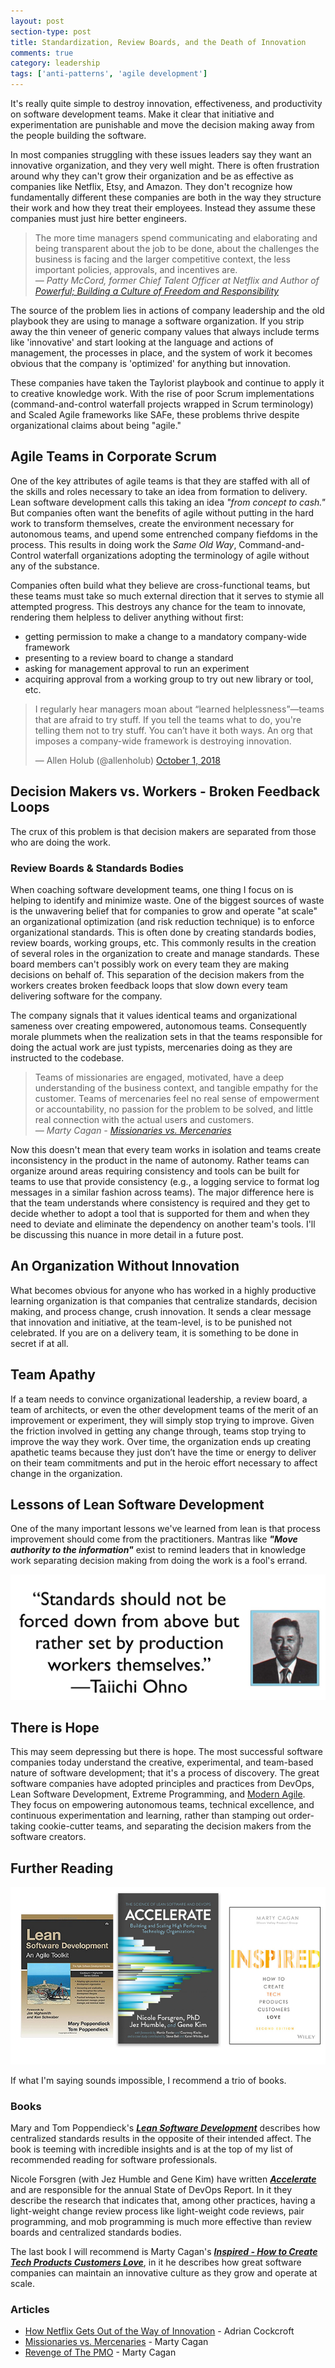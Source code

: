 ```yaml
---
layout: post
section-type: post
title: Standardization, Review Boards, and the Death of Innovation 
comments: true
category: leadership
tags: ['anti-patterns', 'agile development']
---
```


It's really quite simple to destroy innovation, effectiveness, and productivity on software development teams. Make it clear that initiative and experimentation are punishable and move the decision making away from the people building the software.

In most companies struggling with these issues leaders say they want an innovative organization, and they very well might. There is often frustration around why they can't grow their organization and be as effective as companies like Netflix, Etsy, and Amazon. They don't recognize how fundamentally different these companies are both in the way they structure their work and how they treat their employees. Instead they assume these companies must just hire better engineers.

> The more time managers spend communicating and elaborating and being transparent about the job to be done, about the challenges the business is facing and the larger competitive context, the less important policies, approvals, and incentives are.    
> _&mdash; Patty McCord, former Chief Talent Officer at Netflix and Author of [Powerful; Building a Culture of Freedom and Responsibility](https://www.amazon.com/Powerful-Building-Culture-Freedom-Responsibility/dp/1939714095)_

The source of the problem lies in actions of company leadership and the old playbook they are using to manage a software organization. If you strip away the thin veneer of generic company values that always include terms like 'innovative' and start looking at the language and actions of management, the processes in place, and the system of work it becomes obvious that the company is 'optimized' for anything but innovation.

These companies have taken the Taylorist playbook and continue to apply it to creative knowledge work. With the rise of poor Scrum implementations (command-and-control waterfall projects wrapped in Scrum terminology) and Scaled Agile frameworks like SAFe, these problems thrive despite organizational claims about being "agile." 

## Agile Teams in Corporate Scrum
One of the key attributes of agile teams is that they are staffed with all of the skills and roles necessary to take an idea from formation to delivery. Lean software development calls this taking an idea _"from concept to cash."_ But companies often want the benefits of agile without putting in the hard work to transform themselves, create the environment necessary for autonomous teams, and upend some entrenched company fiefdoms in the process. This results in doing work the _Same Old Way_, Command-and-Control waterfall organizations adopting the terminology of agile without any of the substance. 

Companies often build what they believe are cross-functional teams, but these teams must take so much external direction that it serves to stymie all attempted progress. This destroys any chance for the team to innovate, rendering them helpless to deliver anything without first:
* getting permission to make a change to a mandatory company-wide framework
* presenting to a review board to change a standard
* asking for management approval to run an experiment  
* acquiring approval from a working group to try out new library or tool, etc.

<blockquote class="twitter-tweet" data-lang="en"><p lang="en" dir="ltr">I regularly hear managers moan about “learned helplessness”—teams that are afraid to try stuff. If you tell the teams what to do, you&#39;re telling them not to try stuff. You can’t have it both ways. An org that imposes a company-wide framework is destroying innovation.</p>&mdash; Allen Holub (@allenholub) <a href="https://twitter.com/allenholub/status/1046791808129282048?ref_src=twsrc%5Etfw">October 1, 2018</a></blockquote>
<script async src="https://platform.twitter.com/widgets.js" charset="utf-8"></script>


## Decision Makers vs. Workers - Broken Feedback Loops
The crux of this problem is that decision makers are separated from those who are doing the work. 

### Review Boards & Standards Bodies
When coaching software development teams, one thing I focus on is helping to identify and minimize waste. One of the biggest sources of waste is the unwavering belief that for companies to grow and operate "at scale" an organizational optimization (and risk reduction technique) is to enforce organizational standards. This is often done by creating standards bodies, review boards, working groups, etc. This commonly results in the creation of several roles in the organization to create and manage standards. These board members can't possibly work on every team they are making decisions on behalf of. This separation of the decision makers from the workers creates broken feedback loops that slow down every team delivering software for the company.  

The company signals that it values identical teams and organizational sameness over creating empowered, autonomous teams. Consequently morale plummets when the realization sets in that the teams responsible for doing the actual work are just typists, mercenaries doing as they are instructed to the codebase. 

> Teams of missionaries are engaged, motivated, have a deep understanding of the business context, and tangible empathy for the customer. Teams of mercenaries feel no real sense of empowerment or accountability, no passion for the problem to be solved, and little real connection with the actual users and customers.     
> _&mdash; Marty Cagan - [Missionaries vs. Mercenaries](https://svpg.com/missionaries-vs-mercenaries/)_

Now this doesn't mean that every team works in isolation and teams create inconsistency in the product in the name of autonomy. Rather teams can organize around areas requiring consistency and tools can be built for teams to use that provide consistency (e.g., a logging service to format log messages in a similar fashion across teams). The major difference here is that the team understands where consistency is required and they get to decide whether to adopt a tool that is supported for them and when they need to deviate and eliminate the dependency on another team's tools. I'll be discussing this nuance in more detail in a future post.

## An Organization Without Innovation
What becomes obvious for anyone who has worked in a highly productive learning organization is that companies that centralize standards, decision making, and process change, crush innovation. It sends a clear message that innovation and initiative, at the team-level, is to be punished not celebrated. If you are on a delivery team, it is something to be done in secret if at all.

## Team Apathy
If a team needs to convince organizational leadership, a review board, a team of architects, or even the other development teams of the merit of an improvement or experiment, they will simply stop trying to improve. Given the friction involved in getting any change through, teams stop trying to improve the way they work. Over time, the organization ends up creating apathetic teams because they just don’t have the time or energy to deliver on their team commitments and put in the heroic effort necessary to affect change in the organization.

## Lessons of Lean Software Development
One of the many important lessons we've learned from lean is that process improvement should come from the practitioners. Mantras like **_"Move authority to the information"_** exist to remind leaders that in knowledge work separating decision making from doing the work is a fool's errand. 

<img src="/img/taiichi-ohno-quote.jpg" class="img-responsive" />

## There is Hope
This may seem depressing but there is hope. The most successful software companies today understand the creative, experimental, and team-based nature of software development; that it's a process of discovery. The great software companies have adopted principles and practices from DevOps, Lean Software Development, Extreme Programming, and [Modern Agile](http://www.modernagile.org). They focus on empowering autonomous teams, technical excellence, and continuous experimentation and learning, rather than stamping out order-taking cookie-cutter teams, and separating the decision makers from the software creators.

## Further Reading
<img src="/img/book-trio-small.png" alt="books about high quality teams" class="img-responsive" />

If what I'm saying sounds impossible, I recommend a trio of books. 

### Books 
Mary and Tom Poppendieck's _**[Lean Software Development](https://www.amazon.com/Lean-Software-Development-Agile-Toolkit/dp/0321150783)**_ describes how centralized standards results in the opposite of their intended affect. The book is teeming with incredible insights and is at the top of my list of recommended reading for software professionals.

Nicole Forsgren (with Jez Humble and Gene Kim) have written _**[Accelerate](https://www.amazon.com/Accelerate-Software-Performing-Technology-Organizations/dp/1942788339)**_ and are responsible for the annual State of DevOps Report. In it they describe the research that indicates that, among other practices, having a light-weight change review process like light-weight code reviews, pair programming, and mob programming is much more effective than review boards and centralized standards bodies. 

The last book I will recommend is Marty Cagan's _**[Inspired - How to Create Tech Products Customers Love](https://www.amazon.com/INSPIRED-Create-Tech-Products-Customers/dp/1119387507/)**_, in it he describes how great software companies can maintain an innovative culture as they grow and operate at scale. 

### Articles

* [How Netflix Gets Out of the Way of Innovation](http://perfcap.blogspot.com/2011/12/how-netflix-gets-out-of-way-of.html) - Adrian Cockcroft
* [Missionaries vs. Mercenaries](https://svpg.com/missionaries-vs-mercenaries/) - Marty Cagan
* [Revenge of The PMO](https://svpg.com/revenge-of-the-pmo/) - Marty Cagan